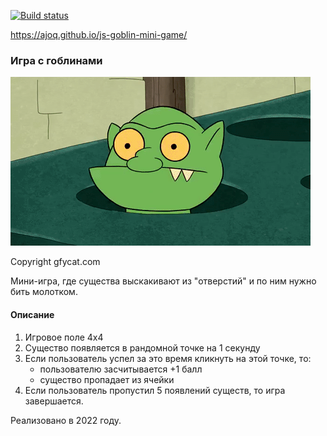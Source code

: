 [![Build status](https://ci.appveyor.com/api/projects/status/8ntyh5om35i5gvad?svg=true)](https://ci.appveyor.com/project/ajoq/js-goblin-mini-game)

https://ajoq.github.io/js-goblin-mini-game/

### Игра с гоблинами

![](./pic/GracefulMiniatureBustard-small.gif)

Copyright gfycat.com


Мини-игра, где существа выскакивают из "отверстий" и по ним нужно бить молотком.

#### Описание
1. Игровое поле 4х4
1. Существо появляется в рандомной точке на 1 секунду
1. Если пользователь успел за это время кликнуть на этой точке, то:
    * пользователю засчитывается +1 балл
    * существо пропадает из ячейки
1. Если пользователь пропустил 5 появлений существ, то игра завершается.

Реализовано в 2022 году.